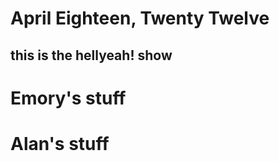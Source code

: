 # April Eighteen, Twenty Twelve
## this is the hellyeah! show

# Emory's stuff



# Alan's stuff



